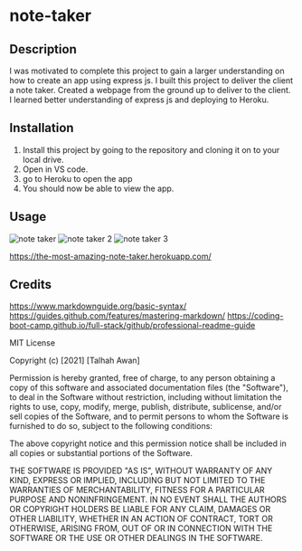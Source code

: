 # note-taker

## Description

I was motivated to complete this project to gain a larger understanding on how to create an app using express js.
I built this project to deliver the client a note taker.
Created a webpage from the ground up to deliver to the client.
I learned better understanding of express js and deploying to Heroku.

## Installation

1. Install this project by going to the repository and cloning it on to your local drive.
2. Open in VS code.
3. go to Heroku to open the app
4. You should now be able to view the app.

## Usage

![note taker](https://user-images.githubusercontent.com/88115822/151113191-75caca1c-77b6-45e9-bf85-5d9ad63f8640.PNG)
![note taker 2](https://user-images.githubusercontent.com/88115822/151113202-0ed3dc7b-539d-4a69-a827-1656605780a9.PNG)
![note taker 3](https://user-images.githubusercontent.com/88115822/151113206-ac6aaa72-d367-4e32-82c6-2509d6a17957.PNG)

https://the-most-amazing-note-taker.herokuapp.com/

## Credits
https://www.markdownguide.org/basic-syntax/
https://guides.github.com/features/mastering-markdown/
https://coding-boot-camp.github.io/full-stack/github/professional-readme-guide

MIT License

Copyright (c) [2021] [Talhah Awan]

Permission is hereby granted, free of charge, to any person obtaining a copy
of this software and associated documentation files (the "Software"), to deal
in the Software without restriction, including without limitation the rights
to use, copy, modify, merge, publish, distribute, sublicense, and/or sell
copies of the Software, and to permit persons to whom the Software is
furnished to do so, subject to the following conditions:

The above copyright notice and this permission notice shall be included in all
copies or substantial portions of the Software.

THE SOFTWARE IS PROVIDED "AS IS", WITHOUT WARRANTY OF ANY KIND, EXPRESS OR
IMPLIED, INCLUDING BUT NOT LIMITED TO THE WARRANTIES OF MERCHANTABILITY,
FITNESS FOR A PARTICULAR PURPOSE AND NONINFRINGEMENT. IN NO EVENT SHALL THE
AUTHORS OR COPYRIGHT HOLDERS BE LIABLE FOR ANY CLAIM, DAMAGES OR OTHER
LIABILITY, WHETHER IN AN ACTION OF CONTRACT, TORT OR OTHERWISE, ARISING FROM,
OUT OF OR IN CONNECTION WITH THE SOFTWARE OR THE USE OR OTHER DEALINGS IN THE
SOFTWARE.
